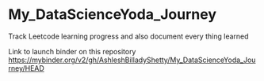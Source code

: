 # My_DataScienceYoda_Journey
Track Leetcode learning progress and also document every thing learned

Link to launch binder on this repository
https://mybinder.org/v2/gh/AshleshBilladyShetty/My_DataScienceYoda_Journey/HEAD
